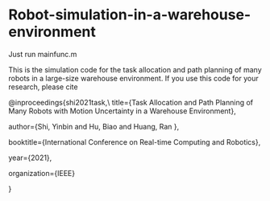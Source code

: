 # Robot-simulation-in-a-warehouse-environment

Just run mainfunc.m


This is the simulation code for the task allocation and path planning of many robots in a large-size warehouse environment. If you use this code for your research, please cite

@inproceedings{shi2021task,\\
  title={Task Allocation and Path Planning of Many Robots with Motion Uncertainty in a Warehouse Environment},
  
  author={Shi, Yinbin and Hu, Biao and Huang, Ran },
  
  booktitle={International Conference on Real-time Computing and Robotics},
  
  year={2021},
  
  organization={IEEE}
  
}
